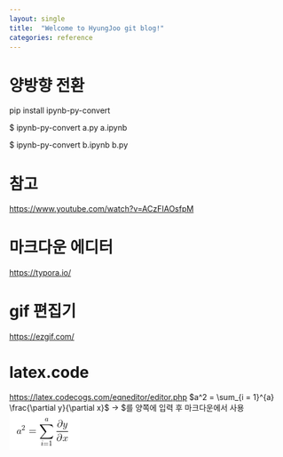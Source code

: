 ```yaml
---
layout: single
title:  "Welcome to HyungJoo git blog!"
categories: reference
---
```


# 양방향 전환       

pip install ipynb-py-convert    

$ ipynb-py-convert a.py a.ipynb         

$ ipynb-py-convert b.ipynb b.py     

# 참고  
https://www.youtube.com/watch?v=ACzFIAOsfpM 
  
# 마크다운 에디터  
https://typora.io/  

# gif 편집기
https://ezgif.com/

# latex.code
https://latex.codecogs.com/eqneditor/editor.php
$a^2 = \sum_{i = 1}^{a} \frac{\partial y}{\partial x}$ -> $를 양쪽에 입력 후 마크다운에서 사용
![latex](/assets/images/latex.PNG)

<!-- # Front Matter
---
date: 2019-01-25
title: "Jekyll 첫번째 글"
categories: blog
tags: jekyll
# 목차
toc: true  
toc_sticky: true 
--- -->
